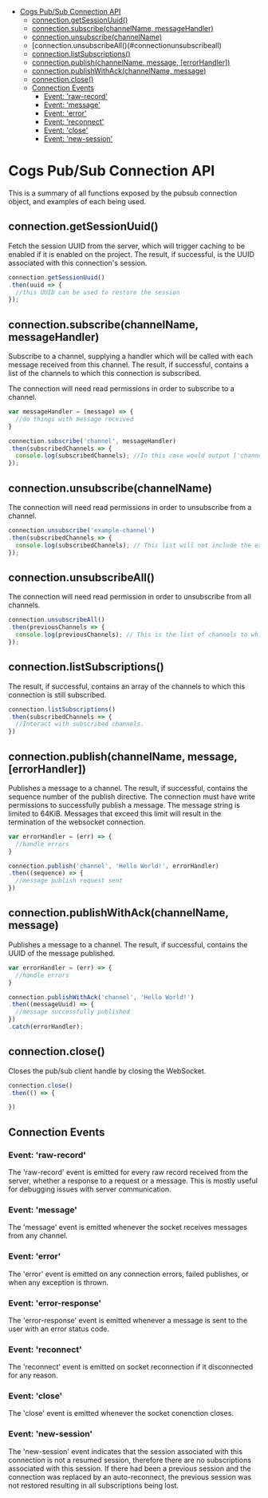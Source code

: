 <!-- toc -->
- [Cogs Pub/Sub Connection API](#cogs-pubsub-connection-api)
  - [connection.getSessionUuid()](#connectiongetsessionuuid)
  - [connection.subscribe(channelName, messageHandler)](#connectionsubscribechannelname-messagehandler)
  - [connection.unsubscribe(channelName)](#connectionunsubscribechannelname)
  - [connection.unsubscribeAll()(#connectionunsubscribeall)
  - [connection.listSubscriptions()](#connectionlistsubscriptions)
  - [connection.publish(channelName, message, [errorHandler])](#connectionpublishchannelname-message-errorhandler)
  - [connection.publishWithAck(channelName, message)](#connectionpublishwithackchannelname-message)
  - [connection.close()](#connectionclose)
  - [Connection Events](#events-emitted-for-pubsub-connection)
    - [Event: 'raw-record'](#event-raw-record)
    - [Event: 'message'](#event-message)
    - [Event: 'error'](#event-error)
    - [Event: 'reconnect'](#event-reconnect)
    - [Event: 'close'](#event-close)
    - [Event: 'new-session'](#event-new-session)
<!-- tocstop -->

# Cogs Pub/Sub Connection API
This is a summary of all functions exposed by the pubsub connection object, and examples of each being used.

## connection.getSessionUuid()
Fetch the session UUID from the server, which will trigger caching to be enabled if it is enabled on the project. The result, if successful, is the UUID associated with this connection's session.

```javascript
connection.getSessionUuid()
.then(uuid => {
  //this UUID can be used to restore the session
});
```

## connection.subscribe(channelName, messageHandler)
Subscribe to a channel, supplying a handler which will be called with each message received from this channel. The result, if successful, contains a list of the channels to which this connection is subscribed.

The connection will need read permissions in order to subscribe to a channel.

```javascript
var messageHandler = (message) => {
  //do things with message received
}

connection.subscribe('channel', messageHandler)
.then(subscribedChannels => {
  console.log(subscribedChannels); //In this case would output ['channel']
});
```
## connection.unsubscribe(channelName)
The connection will need read permissions in order to unsubscribe from a channel.

```javascript
connection.unsubscribe('example-channel')
.then(subscribedChannels => {
  console.log(subscribedChannels); // This list will not include the example-channel channel
});
```
## connection.unsubscribeAll()
The connection will need read permission in order to unsubscribe from all channels.

```javascript
connection.unsubscribeAll()
.then(previousChannels => {
  console.log(previousChannels); // This is the list of channels to which we were subscribed prior to running this operation
});
```

## connection.listSubscriptions()
The result, if successful, contains an array of the channels to which this connection is still subscribed.

```javascript
connection.listSubscriptions()
.then(subscribedChannels => {
  //Interact with subscribed channels.
})
```

## connection.publish(channelName, message, [errorHandler])
Publishes a message to a channel. The result, if successful, contains the sequence number of the publish directive. The connection must have write permissions to successfully publish a message.
The message string is limited to 64KiB. Messages that exceed this limit will result in the termination of the websocket connection.

```javascript
var errorHandler = (err) => {
  //handle errors
}

connection.publish('channel', 'Hello World!', errorHandler)
.then((sequence) => {
  //message publish request sent
})
```

## connection.publishWithAck(channelName, message)
Publishes a message to a channel. The result, if successful, contains the UUID of the message published.

```javascript
var errorHandler = (err) => {
  //handle errors
}

connection.publishWithAck('channel', 'Hello World!')
.then((messageUuid) => {
  //message successfully published
})
.catch(errorHandler);
```

## connection.close()
Closes the pub/sub client handle by closing the WebSocket.

```javascript
connection.close()
.then(() => {

})
```
## Connection Events

### Event: 'raw-record'
The 'raw-record' event is emitted for every raw record received from the server, whether a response to a request or a message. This is mostly useful for debugging issues with server communication.

### Event: 'message'
The 'message' event is emitted whenever the socket receives messages from any channel.

### Event: 'error'
The 'error' event is emitted on any connection errors, failed publishes, or when any exception is thrown.

### Event: 'error-response'
The 'error-response' event is emitted whenever a message is sent to the user with an error status code.

### Event: 'reconnect'
The 'reconnect' event is emitted on socket reconnection if it disconnected for any reason.

### Event: 'close'
The 'close' event is emitted whenever the socket conenction closes.

### Event: 'new-session'
The 'new-session' event indicates that the session associated with this connection is not a resumed session, therefore there are no subscriptions associated with this session. If there had been a previous session and the connection was replaced by an auto-reconnect, the previous session was not restored resulting in all subscriptions being lost.
